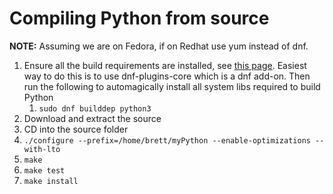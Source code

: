 # Compiling Python from source
**NOTE:** Assuming we are on Fedora, if on Redhat use yum instead of dnf.

1. Ensure all the build requirements are installed, see [this page](https://devguide.python.org/). Easiest way to do this is to use dnf-plugins-core which is a dnf add-on. Then run the following to automagically install all system libs required to build Python
    1. `sudo dnf builddep python3`
1. Download and extract the source
1. CD into the source folder
1. `./configure --prefix=/home/brett/myPython --enable-optimizations --with-lto`
1. `make`
1. `make test`
1. `make install`
